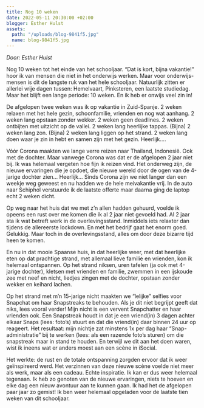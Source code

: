 ```yaml
---
title: Nog 10 weken
date: 2022-05-11 20:30:00 +02:00
blogger: Esther Hulst
assets:
  path: "/uploads/blog-9841f5.jpg"
  name: blog-9841f5.jpg
---
```


*Door: Esther Hulst*

Nog 10 weken tot het einde van het schooljaar. “Dat is kort, bijna vakantie!” hoor ik van mensen die niet in het onderwijs werken. Maar voor onderwijs-mensen is dit de langste ruk van het hele schooljaar. Natuurlijk zitten er allerlei vrije dagen tussen: Hemelvaart, Pinksteren, een laatste studiedag. Maar het blijft een lange periode: 10 weken. En ik heb er onwijs veel zin in! 

De afgelopen twee weken was ik op vakantie in Zuid-Spanje. 2 weken relaxen met het hele gezin, schoonfamilie, vrienden en nog wat aanhang. 2 weken lang opstaan zonder wekker. 2 weken geen deadlines. 2 weken ontbijten met uitzicht op de vallei. 2 weken lang heerlijke tappas. (Bijna) 2 weken lang zon. (Bijna) 2 weken lang liggen op het strand. 2 weken lang doen waar je zin in hebt en samen zijn met het gezin. Heerlijk….

Vóór Corona maakten we lange verre reizen naar Thailand, Indonesië. Ook met de dochter. Maar vanwege Corona was dat er de afgelopen 2 jaar niet bij. Ik was helemaal vergeten hoe fijn ik reizen vind. Het onderweg zijn, de nieuwe ervaringen die je opdoet, die nieuwe wereld door de ogen van de 4-jarige dochter zien… Heerlijk... Sinds Corona zijn we niet langer dan een weekje weg geweest en nu hadden we de hele meivakantie vrij. In de auto naar Schiphol verstuurde ik de laatste offerte maar daarna ging de laptop echt 2 weken dicht. 

Op weg naar het huis dat we met z’n allen hadden gehuurd, voelde ik opeens een rust over me komen die ik al 2 jaar niet gevoeld had. Al 2 jaar sta ik wat betreft werk in de overlevingsstand. Inmiddels iets relaxter dan tijdens de allereerste lockdown. En met het bedrijf gaat het enorm goed. Gelukkig. Maar toch in de overlevingsstand, alles om door deze bizarre tijd heen te komen. 

En nu in dat mooie Spaanse huis, in dat heerlijke weer, met dat heerlijke eten op dat prachtige strand, met allemaal lieve familie en vrienden, kon ik helemaal ontspannen. Op het strand niksen, uren tafelen (ja ook met 4-jarige dochter), kletsen met vrienden en familie, zwemmen in een ijskoude zee met neef en nicht, liedjes zingen met de dochter, opstaan zonder wekker en keihard lachen. 

Op het strand met m’n 15-jarige nicht maakten we “lelijke” selfies voor Snapchat om haar Snapstreaks te behouden. Als je dit niet begrijpt geeft dat niks, lees vooral verder! Mijn nicht is een vervent Snapchatter en haar vrienden ook. Een Snapstreak houdt in dat je een vriend(in) 3 dagen achter elkaar Snaps (lees: foto’s) stuurt en dat die vriend(in) daar binnen 24 uur op reageert. Het resultaat: mijn nichtje zat minstens 1x per dag haar “Snap-administratie” bij te werken (lees: als een razende foto’s sturen) om die snapstreak maar in stand te houden. En terwijl we dit aan het doen waren, wist ik ineens wat er anders moest aan een scène in iSocial. 

Het werkte: de rust en de totale ontspanning zorgden ervoor dat ik weer geïnspireerd werd. Het verzinnen van deze nieuwe scène voelde niet meer als werk, maar als een cadeau. Echte inspiratie. Ik kan er dus weer helemaal tegenaan. Ik heb zo genoten van de nieuwe ervaringen, niets te hoeven en elke dag een nieuw avontuur aan te kunnen gaan. Ik had het de afgelopen paar jaar zo gemist! Ik ben weer helemaal opgeladen voor de laatste tien weken van dit schooljaar.